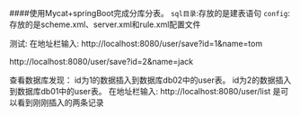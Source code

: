 ####使用Mycat+springBoot完成分库分表。
`sql目录`:存放的是建表语句
`config`:存放的是scheme.xml、server.xml和rule.xml配置文件

测试:
在地址栏输入:
http://localhost:8080/user/save?id=1&name=tom

http://localhost:8080/user/save?id=2&name=jack

查看数据库发现：
id为1的数据插入到数据库db02中的user表。
id为2的数据插入到数据库db01中的user表。
在地址栏输入:
http://localhost:8080/user/list
是可以看到刚刚插入的两条记录
